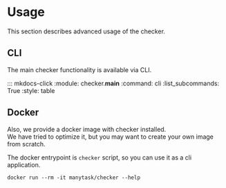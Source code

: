 # Usage

This section describes advanced usage of the checker.


## CLI

The main checker functionality is available via CLI.

::: mkdocs-click
    :module: checker.__main__
    :command: cli
    :list_subcommands: True
    :style: table


## Docker

Also, we provide a docker image with checker installed.  
We have tried to optimize it, but you may want to create your own image from scratch.

The docker entrypoint is `checker` script, so you can use it as a cli application.

```shell
docker run --rm -it manytask/checker --help
```

